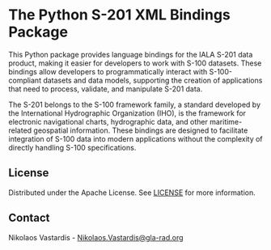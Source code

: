 # The Python S-201 XML Bindings Package

This Python package provides language bindings for the IALA S-201 data product, 
making it easier for developers to work with S-100 datasets. These bindings
allow developers to programmatically interact with S-100-compliant datasets
and data models, supporting the creation of applications that need to process,
validate, and manipulate S-201 data.

The S-201 belongs to the S-100 framework family, a standard developed by the
International Hydrographic Organization (IHO), is the framework for electronic
navigational charts, hydrographic data, and other maritime-related geospatial
information. These bindings are designed to facilitate integration of S-100
data into modern applications without the complexity of directly handling
S-100 specifications.

## License
Distributed under the Apache License. See [LICENSE](./LICENSE.md) for more
information.

## Contact
Nikolaos Vastardis - Nikolaos.Vastardis@gla-rad.org